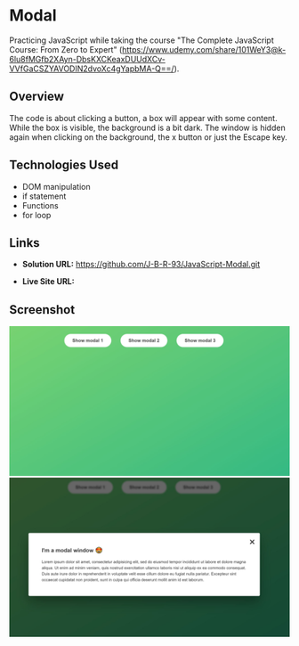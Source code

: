 # Modal

Practicing JavaScript while taking the course "The Complete JavaScript Course: From Zero to Expert" (https://www.udemy.com/share/101WeY3@k-6lu8fMGfb2XAyn-DbsKXCKeaxDUUdXCv-VVfGaCSZYAVODIN2dvoXc4gYapbMA-Q==/).

## Overview

The code is about clicking a button, a box will appear with some content. While the box is visible, the background is a bit dark.
The window is hidden again when clicking on the background, the x button or just the Escape key.

## Technologies Used

- DOM manipulation
- if statement
- Functions
- for loop

## Links

- **Solution URL:** https://github.com/J-B-R-93/JavaScript-Modal.git

- **Live Site URL:**

## Screenshot

<img src="Screenshot1.JPG" alt="Interface with modal hidden" />

<img src="Screenshot2.JPG" alt="Interface with modal visible" />
